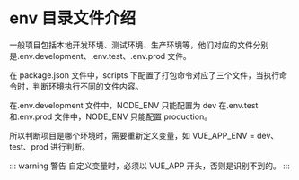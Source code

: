 # env 目录文件介绍

一般项目包括本地开发环境、测试环境、生产环境等，他们对应的文件分别是.env.development、.env.test、.env.prod 文件。

在 package.json 文件中，scripts 下配置了打包命令对应了三个文件，当执行命令时，判断环境执行不同的文件内容。

在.env.development 文件中，NODE_ENV 只能配置为 dev
在.env.test 和.env.prod 文件中，NODE_ENV 只能配置 production。

所以判断项目是哪个环境时，需要重新定义变量，如 VUE_APP_ENV = dev、test、prod 进行判断。

::: warning 警告
自定义变量时，必须以 VUE_APP 开头，否则是识别不到的。
:::

